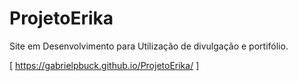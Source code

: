 # ProjetoErika

Site em Desenvolvimento para Utilização de divulgação e portifólio.

[    https://gabrielpbuck.github.io/ProjetoErika/    ]

